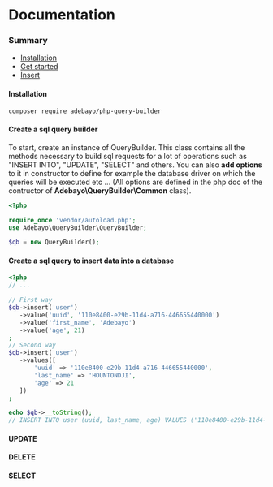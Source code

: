 # Documentation

### Summary
+ [Installation](#install)
+ [Get started](#get-started)
+ [Insert](#insert-into)

<a name="install"></a>
#### Installation

```bash
composer require adebayo/php-query-builder
```

<a name="get-started"></a>
#### Create a sql query builder

To start, create an instance of QueryBuilder. This class contains all the methods necessary to 
build sql requests for a lot of operations such as "INSERT INTO", "UPDATE", "SELECT" and others. 
You can also **add options** to it in constructor to define for example the database driver on which the 
queries will be executed etc ... 
(All options are defined in the php doc of the contructor of **Adebayo\QueryBuilder\Common** class).

```php
<?php

require_once 'vendor/autoload.php';
use Adebayo\QueryBuilder\QueryBuilder;

$qb = new QueryBuilder();

```

<a name="insert-into"></a>
#### Create a sql query to insert data into a database


```php
<?php
// ...

// First way
$qb->insert('user')
   ->value('uuid', '110e8400-e29b-11d4-a716-446655440000')
   ->value('first_name', 'Adebayo')
   ->value('age', 21)
;
// Second way
$qb->insert('user')
   ->values([
       'uuid' => '110e8400-e29b-11d4-a716-446655440000',
       'last_name' => 'HOUNTONDJI',
       'age' => 21
   ])
;

echo $qb->__toString();
// INSERT INTO user (uuid, last_name, age) VALUES ('110e8400-e29b-11d4-a716-446655440000', 'HOUNTONDJI', '21')

```


#### UPDATE

#### DELETE

#### SELECT


